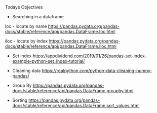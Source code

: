 Todays Objectives

* Searching in a dataframe

loc - locate by name
https://pandas.pydata.org/pandas-docs/stable/reference/api/pandas.DataFrame.loc.html

iloc - locate by index
https://pandas.pydata.org/pandas-docs/stable/reference/api/pandas.DataFrame.iloc.html

* Set index
https://appdividend.com/2019/01/26/pandas-set-index-example-python-set_index-tutorial/

* Cleaning data
https://realpython.com/python-data-cleaning-numpy-pandas/

* Group By
https://pandas.pydata.org/pandas-docs/stable/reference/api/pandas.DataFrame.groupby.html

* Sorting
https://pandas.pydata.org/pandas-docs/stable/reference/api/pandas.DataFrame.sort_values.html
